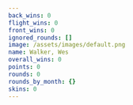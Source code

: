 ```yaml
---
back_wins: 0
flight_wins: 0
front_wins: 0
ignored_rounds: []
image: /assets/images/default.png
name: Walker, Wes
overall_wins: 0
points: 0
rounds: 0
rounds_by_month: {}
skins: 0
---
```

